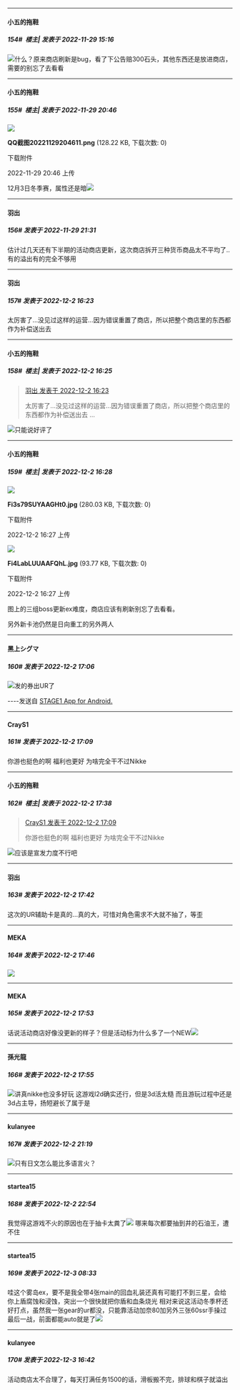

*****

####  小五的拖鞋  
##### 154#         楼主| 发表于 2022-11-29 15:16

<img src="https://static.saraba1st.com/image/smiley/face2017/067.png" referrerpolicy="no-referrer">什么？原来商店刷新是bug，看了下公告赔300石头，其他东西还是放进商店，需要的别忘了去看看



*****

####  小五的拖鞋  
##### 155#         楼主| 发表于 2022-11-29 20:46

<img src="https://img.saraba1st.com/forum/202211/29/204627pzzth9wun7sncnqb.png" referrerpolicy="no-referrer">

<strong>QQ截图20221129204611.png</strong> (128.22 KB, 下载次数: 0)

下载附件

2022-11-29 20:46 上传

12月3日冬季赛，属性还是暗<img src="https://static.saraba1st.com/image/smiley/face2017/067.png" referrerpolicy="no-referrer">



*****

####  羽出  
##### 156#       发表于 2022-11-29 21:31

估计过几天还有下半期的活动商店更新，这次商店拆开三种货币商品太不平均了..有的溢出有的完全不够用



*****

####  羽出  
##### 157#       发表于 2022-12-2 16:23

太厉害了…没见过这样的运营…因为错误重置了商店，所以把整个商店里的东西都作为补偿送出去

*****

####  小五的拖鞋  
##### 158#         楼主| 发表于 2022-12-2 16:25

<blockquote><a href="httphttps://bbs.saraba1st.com/2b/forum.php?mod=redirect&amp;goto=findpost&amp;pid=58725349&amp;ptid=2101146" target="_blank">羽出 发表于 2022-12-2 16:23</a>

太厉害了…没见过这样的运营…因为错误重置了商店，所以把整个商店里的东西都作为补偿送出去 ...</blockquote>
<img src="https://static.saraba1st.com/image/smiley/face2017/033.png" referrerpolicy="no-referrer">只能说好评了

*****

####  小五的拖鞋  
##### 159#         楼主| 发表于 2022-12-2 16:28

<img src="https://img.saraba1st.com/forum/202212/02/162726cszu578e05koun50.jpg" referrerpolicy="no-referrer">

<strong>Fi3s79SUYAAGHt0.jpg</strong> (280.03 KB, 下载次数: 0)

下载附件

2022-12-2 16:27 上传

<img src="https://img.saraba1st.com/forum/202212/02/162740xazuba38m8g31fuu.jpg" referrerpolicy="no-referrer">

<strong>Fi4LabLUUAAFQhL.jpg</strong> (93.77 KB, 下载次数: 0)

下载附件

2022-12-2 16:27 上传

图上的三组boss更新ex难度，商店应该有刷新别忘了去看看。

另外新卡池仍然是日向重工的另外两人



*****

####  黑上シグマ  
##### 160#       发表于 2022-12-2 17:06

<img src="https://static.saraba1st.com/image/smiley/face2017/057.png" referrerpolicy="no-referrer">发的券出UR了

----发送自 [STAGE1 App for Android.](http://stage1.5j4m.com/?1.37)

*****

####  CrayS1  
##### 161#       发表于 2022-12-2 17:09

你游也挺色的啊 福利也更好 为啥完全干不过Nikke



*****

####  小五的拖鞋  
##### 162#         楼主| 发表于 2022-12-2 17:38

<blockquote><a href="httphttps://bbs.saraba1st.com/2b/forum.php?mod=redirect&amp;goto=findpost&amp;pid=58726105&amp;ptid=2101146" target="_blank">CrayS1 发表于 2022-12-2 17:09</a>

你游也挺色的啊 福利也更好 为啥完全干不过Nikke</blockquote>
<img src="https://static.saraba1st.com/image/smiley/face2017/037.png" referrerpolicy="no-referrer">应该是宣发力度不行吧



*****

####  羽出  
##### 163#       发表于 2022-12-2 17:42

这次的UR辅助卡是真的…真的大，可惜对角色需求不大就不抽了，等歪

*****

####  MEKA  
##### 164#       发表于 2022-12-2 17:46

<img src="https://static.saraba1st.com/image/smiley/animal2017/008.png" referrerpolicy="no-referrer">



*****

####  MEKA  
##### 165#       发表于 2022-12-2 17:53

话说活动商店好像没更新的样子？但是活动标为什么多了一个NEW<img src="https://static.saraba1st.com/image/smiley/face2017/068.png" referrerpolicy="no-referrer">

*****

####  孫光龍  
##### 166#       发表于 2022-12-2 17:55

<img src="https://static.saraba1st.com/image/smiley/face2017/037.png" referrerpolicy="no-referrer">讲真nikke也没多好玩
这游戏l2d确实还行，但是3d活太糙
而且游玩过程中还是3d占主导，扬短避长了属于是



*****

####  kulanyee  
##### 167#       发表于 2022-12-2 21:19

<img src="https://static.saraba1st.com/image/smiley/face2017/067.png" referrerpolicy="no-referrer">只有日文怎么能比多语言火？



*****

####  startea15  
##### 168#       发表于 2022-12-2 22:54

我觉得这游戏不火的原因也在于抽卡太粪了<img src="https://static.saraba1st.com/image/smiley/face2017/125.png" referrerpolicy="no-referrer">
哪来每次都要抽到井的石油王，遭不住



*****

####  startea15  
##### 169#       发表于 2022-12-3 08:33

哇这个雾岛ex，要不是我全带4张main的回血礼装还真有可能打不到三星，会给你上盾腐蚀和浸蚀，突出一个很快就把你盾和血条烧光
相对来说这活动冬季杯还好打点，虽然我一张gear的ur都没，只能靠活动加奈80加另外三张60ssr手操过最后一战，前面都能auto就是了<img src="https://static.saraba1st.com/image/smiley/face2017/125.png" referrerpolicy="no-referrer">



*****

####  kulanyee  
##### 170#       发表于 2022-12-3 16:42

活动商店太不合理了，每天打满任务1500的话，滑板搬不完，排球和棋子就溢出

